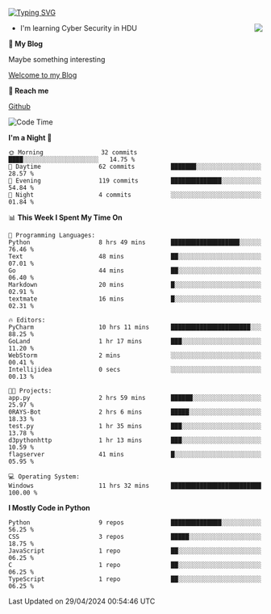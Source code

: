 [![Typing SVG](https://readme-typing-svg.herokuapp.com?font=Fira+Code&pause=1000&random=false&width=450&height=60&lines=Hello+%F0%9F%91%8B%F0%9F%8F%BB;I'm+JBNRZ)](https://git.io/typing-svg)

<a href="#">
  <img align="right" src="https://github-readme-stats.vercel.app/api?username=JBNRZ&show_icons=true&bg_color=15,f2f7fd,E0EAFC" />
</a>

- I'm learning Cyber Security in HDU

 **🌱 My Blog**

Maybe something interesting

[Welcome to my Blog](https://jbnrz.com.cn/)

 **💬 Reach me** 

[Github](https://github.com/JBNRZ)


<!--START_SECTION:waka-->
![Code Time](http://img.shields.io/badge/Code%20Time-434%20hrs%2014%20mins-blue)

**I'm a Night 🦉** 

```text
🌞 Morning                32 commits          ████░░░░░░░░░░░░░░░░░░░░░   14.75 % 
🌆 Daytime                62 commits          ███████░░░░░░░░░░░░░░░░░░   28.57 % 
🌃 Evening                119 commits         ██████████████░░░░░░░░░░░   54.84 % 
🌙 Night                  4 commits           ░░░░░░░░░░░░░░░░░░░░░░░░░   01.84 % 
```


📊 **This Week I Spent My Time On** 

```text
💬 Programming Languages: 
Python                   8 hrs 49 mins       ███████████████████░░░░░░   76.46 % 
Text                     48 mins             ██░░░░░░░░░░░░░░░░░░░░░░░   07.01 % 
Go                       44 mins             ██░░░░░░░░░░░░░░░░░░░░░░░   06.40 % 
Markdown                 20 mins             █░░░░░░░░░░░░░░░░░░░░░░░░   02.91 % 
textmate                 16 mins             █░░░░░░░░░░░░░░░░░░░░░░░░   02.31 % 

🔥 Editors: 
PyCharm                  10 hrs 11 mins      ██████████████████████░░░   88.25 % 
GoLand                   1 hr 17 mins        ███░░░░░░░░░░░░░░░░░░░░░░   11.20 % 
WebStorm                 2 mins              ░░░░░░░░░░░░░░░░░░░░░░░░░   00.41 % 
Intellijidea             0 secs              ░░░░░░░░░░░░░░░░░░░░░░░░░   00.13 % 

🐱‍💻 Projects: 
app.py                   2 hrs 59 mins       ██████░░░░░░░░░░░░░░░░░░░   25.97 % 
0RAYS-Bot                2 hrs 6 mins        █████░░░░░░░░░░░░░░░░░░░░   18.33 % 
test.py                  1 hr 35 mins        ███░░░░░░░░░░░░░░░░░░░░░░   13.78 % 
d3pythonhttp             1 hr 13 mins        ███░░░░░░░░░░░░░░░░░░░░░░   10.59 % 
flagserver               41 mins             █░░░░░░░░░░░░░░░░░░░░░░░░   05.95 % 

💻 Operating System: 
Windows                  11 hrs 32 mins      █████████████████████████   100.00 % 
```

**I Mostly Code in Python** 

```text
Python                   9 repos             ██████████████░░░░░░░░░░░   56.25 % 
CSS                      3 repos             █████░░░░░░░░░░░░░░░░░░░░   18.75 % 
JavaScript               1 repo              ██░░░░░░░░░░░░░░░░░░░░░░░   06.25 % 
C                        1 repo              ██░░░░░░░░░░░░░░░░░░░░░░░   06.25 % 
TypeScript               1 repo              ██░░░░░░░░░░░░░░░░░░░░░░░   06.25 % 
```




 Last Updated on 29/04/2024 00:54:46 UTC
<!--END_SECTION:waka-->
